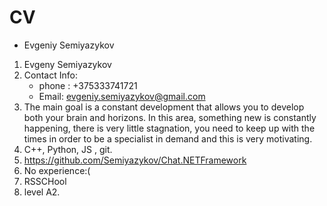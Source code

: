 # CV
* Evgeniy Semiyazykov

1. Evgeny Semiyazykov 
2. Contact Info:
   * phone : +375333741721
   * Email: evgeniy.semiyazykov@gmail.com 
3. The main goal is a constant development that allows you to develop both your brain and horizons.
In this area, something new is constantly happening, there is very little stagnation, you need to keep up with the times in order to be a specialist in demand and this is very motivating.
4. С++, Python, JS , git. 
5. https://github.com/Semiyazykov/Chat.NETFramework
6. No experience:(
7. RSSCHool 
8. level A2. 
